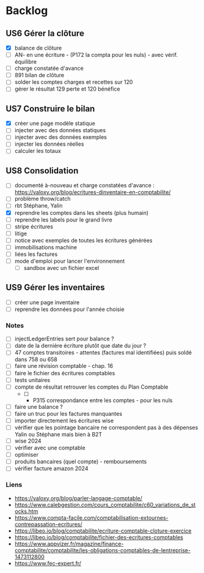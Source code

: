 # Backlog

## US6 Gérer la clôture
- [x] balance de clôture
- [ ] AN- en une écriture - (P172 la compta pour les nuls) - avec vérif. équilibre
- [ ] charge constatée d'avance
- [ ] 891 bilan de clôture
- [ ] solder les comptes charges et recettes sur 120
- [ ] gérer le résultat 129 perte et 120 bénéfice

## US7 Construire le bilan
- [x] créer une page modèle statique
- [ ] injecter avec des données statiques
- [ ] injecter avec des données exemples
- [ ] injecter les données réelles
- [ ] calculer les totaux

## US8 Consolidation
- [ ] documenté à-nouveau et charge constatées d'avance : https://valoxy.org/blog/ecritures-dinventaire-en-comptabilite/
- [ ] problème throw/catch
- [ ] rbt Stéphane, Yalin
- [x] reprendre les comptes dans les sheets (plus humain)
- [ ] reprendre les labels pour le grand livre
- [ ] stripe écritures
- [ ] litige
- [ ] notice avec exemples de toutes les écritures générées
- [ ] immobilisations machine
- [ ] liées les factures
- [ ] mode d'emploi pour lancer l'environnement
  - [ ] sandbox avec un fichier excel

## US9 Gérer les inventaires
- [ ] créer une page inventaire
- [ ] reprendre les données pour l'année choisie

### Notes
- [ ] injectLedgerEntries sert pour balance ?
- [ ] date de la dernière écriture plutôt que date du jour ?
- [ ] 47 comptes transitoires - attentes (factures mal identifiées) puis soldé dans 758 ou 658
- [ ] faire une révision comptable - chap. 16
- [ ] faire le fichier des écritures comptables
- [ ] tests unitaires
- [ ] compte de résultat retrouver les comptes du Plan Comptable
    - [ ] - P315 correspondance entre les comptes - pour les nuls
- [ ] faire une balance ?
- [ ] faire un truc pour les factures manquantes
- [ ] importer directement les écritures wise
- [ ] vérifier que les pointage bancaire ne correspondent pas à des dépenses Yalin ou Stéphane mais bien à B2T
- [ ] wise 2024
- [ ] vérifier avec une comptable
- [ ] optimiser 
- [ ] produits bancaires (quel compte) - remboursements
- [ ] vérifier facture amazon 2024

### Liens
- https://valoxy.org/blog/parler-langage-comptable/
- https://www.calebgestion.com/cours_comptabilite/c60_variations_de_stocks.htm
- https://www.compta-facile.com/comptabilisation-extournes-contrepassation-ecritures/
- https://libeo.io/blog/comptabilite/ecriture-comptable-cloture-exercice
- https://libeo.io/blog/comptabilite/fichier-des-ecritures-comptables
- https://www.appvizer.fr/magazine/finance-comptabilite/comptabilite/les-obligations-comptables-de-lentreprise-1473112800
- https://www.fec-expert.fr/
